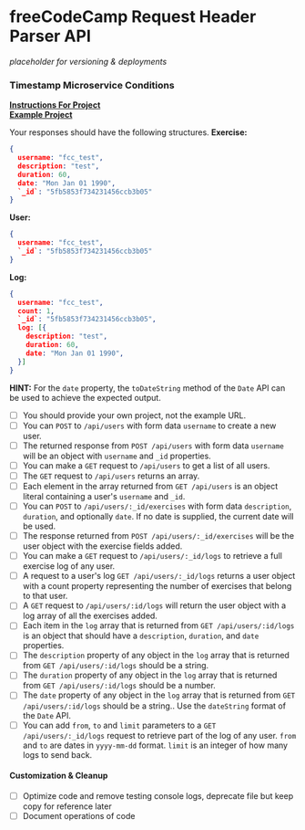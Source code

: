 # freeCodeCamp Request Header Parser API

*placeholder for versioning & deployments*

### Timestamp Microservice Conditions

**[Instructions For Project](https://www.freecodecamp.org/learn/back-end-development-and-apis/back-end-development-and-apis-projects/exercise-tracker)**  
**[Example Project](https://exercise-tracker.freecodecamp.rocks/)**  

Your responses should have the following structures.
**Exercise:**
```JSON
{
  username: "fcc_test",
  description: "test",
  duration: 60,
  date: "Mon Jan 01 1990",
  `_id`: "5fb5853f734231456ccb3b05"
}
```

**User:**
```JSON
{
  username: "fcc_test",
  `_id`: "5fb5853f734231456ccb3b05"
}
```

**Log:**
```JSON
{
  username: "fcc_test",
  count: 1,
  `_id`: "5fb5853f734231456ccb3b05",
  log: [{
    description: "test",
    duration: 60,
    date: "Mon Jan 01 1990",
  }]
}
```

**HINT:** For the `date` property, the `toDateString` method of the `Date` API can be used to achieve the expected output.

- [ ] You should provide your own project, not the example URL.
- [ ] You can `POST` to `/api/users` with form data `username` to create a new user.
- [ ] The returned response from `POST /api/users` with form data `username` will be an object with `username` and `_id` properties.
- [ ] You can make a `GET` request to `/api/users` to get a list of all users.
- [ ] The `GET` request to `/api/users` returns an array.
- [ ] Each element in the array returned from `GET /api/users` is an object literal containing a user's `username` and `_id`.
- [ ] You can `POST` to `/api/users/:_id/exercises` with form data `description`, `duration`, and optionally `date`. If no date is supplied, the current date will be used.
- [ ] The response returned from `POST /api/users/:_id/exercises` will be the user object with the exercise fields added.
- [ ] You can make a `GET` request to `/api/users/:_id/logs` to retrieve a full exercise log of any user.
- [ ] A request to a user's log `GET /api/users/:_id/logs` returns a user object with a count property representing the number of exercises that belong to that user.
- [ ] A `GET` request to `/api/users/:id/logs` will return the user object with a log array of all the exercises added.
- [ ] Each item in the `log` array that is returned from `GET /api/users/:id/logs` is an object that should have a `description`, `duration`, and `date` properties.
- [ ] The `description` property of any object in the `log` array that is returned from `GET /api/users/:id/logs` should be a string.
- [ ] The `duration` property of any object in the `log` array that is returned from `GET /api/users/:id/logs` should be a number.
- [ ] The `date` property of any object in the `log` array that is returned from `GET /api/users/:id/logs` should be a string.. Use the `dateString` format of the `Date` API.
- [ ] You can add `from`, `to` and `limit` parameters to a `GET /api/users/:_id/logs` request to retrieve part of the log of any user. `from` and `to` are dates in `yyyy-mm-dd` format. `limit` is an integer of how many logs to send back.

#### Customization & Cleanup
- [ ] Optimize code and remove testing console logs, deprecate file but keep copy for reference later
- [ ] Document operations of code
